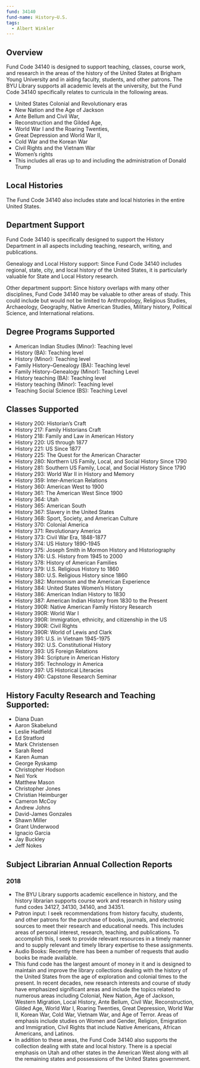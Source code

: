 ```yaml
---
fund: 34140
fund-name: History–U.S.
tags:
  - Albert Winkler
---
```


## Overview
Fund Code 34140 is designed to support teaching, classes, course work, and research in the areas of the history of the United States at Brigham Young University and in aiding faculty, students, and other patrons. The BYU Library supports all academic levels at the university, but the Fund Code 34140 specifically relates to curricula in the following areas. 
- United States Colonial and Revolutionary eras
- New Nation and the Age of Jackson
- Ante Bellum and Civil War,
- Reconstruction and the Gilded Age,
- World War I and the Roaring Twenties,
- Great Depression and World War II,
- Cold War and the Korean War
- Civil Rights and the Vietnam War
- Women’s rights
- This includes all eras up to and including the administration of Donald Trump 

## Local Histories
The Fund Code 34140 also includes state and local histories in the entire United States. 

## Department Support
Fund Code 34140 is specifically designed to support the History Department in all aspects including teaching, research, writing, and publications.

Genealogy and Local History support: Since Fund Code 34140 includes regional, state, city, and local history of the United States, it is particularly valuable for State and Local History research.

Other department support: Since history overlaps with many other disciplines, Fund Code 34140 may be valuable to other areas of study. This could include but would not be limited to Anthropology, Religious Studies, Archaeology, Geography, Native American Studies, Military history, Political Science, and International relations.

## Degree Programs Supported
- American Indian Studies (Minor): Teaching level
- History (BA): Teaching level
- History (Minor): Teaching level
- Family History–Genealogy (BA): Teaching level
- Family History–Genealogy (Minor): Teaching Level
- History teaching (BA): Teaching level
- History teaching (Minor): Teaching level
- Teaching Social Science (BS): Teaching Level

## Classes Supported
- History 200: Historian’s Craft
- History 217: Family Historians Craft
- History 218: Family and Law in American History
- History 220: US through 1877
- History 221: US Since 1877
- History 225: The Quest for the American Character
- History 280: Northern US Family, Local, and Social History Since 1790
- History 281: Southern US Family, Local, and Social History Since 1790
- History 293: World War II in History and Memory
- History 359: Inter-American Relations
- History 360: American West to 1900
- History 361: The American West Since 1900
- History 364: Utah
- History 365: American South
- History 367: Slavery in the United States
- History 368: Sport, Society, and American Culture
- History 370: Colonial America
- History 371: Revolutionary America
- History 373: Civil War Era, 1848-1877
- History 374: US History 1890-1945
- History 375: Joseph Smith in Mormon History and Historiography
- History 376: U.S. History from 1945 to 2000
- History 378: History of American Families
- History 379: U.S. Religious History to 1860
- History 380: U.S. Religious History since 1860
- History 382: Mormonism and the American Experience
- History 384: United States Women’s History
- History 386: American Indian History to 1830
- History 387: American Indian History from 1830 to the Present
- History 390R: Native American Family History Research
- History 390R: World War I
- History 390R: Immigration, ethnicity, and citizenship in the US
- History 390R: Civil Rights
- History 390R: World of Lewis and Clark
- History 391: U.S. in Vietnam 1945-1975
- History 392: U.S. Constitutional History
- History 393: US Foreign Relations
- History 394: Scripture in American History
- History 395: Technology in America
- History 397: US Historical Literacies
- History 490: Capstone Research Seminar

## History Faculty Research and Teaching Supported:
- Diana Duan
- Aaron Skabelund
- Leslie Hadfield
- Ed Stratford
- Mark Christensen
- Sarah Reed
- Karen Auman
- George Ryskamp
- Christopher Hodson
- Neil York
- Matthew Mason
- Christopher Jones
- Christian Heimburger
- Cameron McCoy
- Andrew Johns
- David-James Gonzales
- Shawn Miller
- Grant Underwood
- Ignacio Garcia
- Jay Buckley
- Jeff Nokes

## Subject Librarian Annual Collection Reports

### 2018
- The BYU Library supports academic excellence in history, and the history librarian supports course work and research in history using fund codes 34127, 34130, 34140, and 34351.
- Patron input: I seek recommendations from history faculty, students, and other patrons for the purchase of books, journals, and electronic sources to meet their research and educational needs. This includes areas of personal interest, research, teaching, and publications. To accomplish this, I seek to provide relevant resources in a timely manner and to supply relevant and timely library expertise to these assignments.
- Audio Books: Recently there has been a number of requests that audio books be made available.
- This fund code has the largest amount of money in it and is designed to maintain and improve the library collections dealing with the history of the United States from the age of exploration and colonial times to the present. In recent decades, new research interests and course of study have emphasized significant areas and include the topics related to numerous areas including Colonial, New Nation, Age of Jackson, Western Migration, Local History, Ante Bellum, Civil War, Reconstruction, Gilded Age, World War I, Roaring Twenties, Great Depression, World War II, Korean War, Cold War, Vietnam War, and Age of Terror. Areas of emphasis include studies on Women and Gender, Religion, Emigration and Immigration, Civil Rights that include Native Americans, African Americans, and Latinos.
- In addition to these areas, the Fund Code 34140 also supports the collection dealing with state and local history. There is a special emphasis on Utah and other states in the American West along with all the remaining states and possessions of the United States government.
